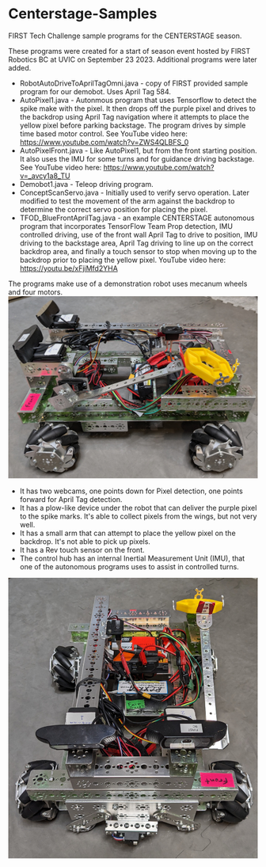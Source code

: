# Centerstage-Samples
FIRST Tech Challenge sample programs for the CENTERSTAGE season.

These programs were created for a start of season event hosted by FIRST Robotics BC at UVIC on September 23 2023. Additional programs were later added.

- RobotAutoDriveToAprilTagOmni.java - copy of FIRST provided sample program for our demobot. Uses April Tag 584.
- AutoPixel1.java - Autonmous program that uses Tensorflow to detect the spike make with the pixel. It then drops off the purple pixel and drives to the backdrop using April Tag navigation where it attempts to place the yellow pixel before parking backstage. The program drives by simple time based motor control. See YouTube video here: https://www.youtube.com/watch?v=ZWS4QLBFS_0
- AutoPixelFront.java - Like AutoPixel1, but from the front starting position. It also uses the IMU for some turns and for guidance driving backstage. See YouTube video here: https://www.youtube.com/watch?v=_avcy1a8_TU
- Demobot1.java - Teleop driving program.
- ConceptScanServo.java - Initially used to verify servo operation. Later modified to test the movement of the arm against the backdrop to determine the correct servo position for placing the pixel.
- TFOD_BlueFrontAprilTag.java - an example CENTERSTAGE autonomous program that incorporates TensorFlow Team Prop detection, IMU controlled driving, use of the front wall April Tag to drive to position, IMU driving to the backstage area, April Tag driving to line up on the correct backdrop area, and finally a touch sensor to stop when moving up to the backdrop prior to placing the yellow pixel. YouTube video here: https://youtu.be/xFjiMfd2YHA

The programs make use of a demonstration robot uses mecanum wheels and four motors. 
![Model](https://raw.githubusercontent.com/acharraggi/Centerstage-Samples/main/images/robot-side-image.jpg)


- It has two webcams, one points down for Pixel detection, one points forward for April Tag detection.
- It has a plow-like device under the robot that can deliver the purple pixel to the spike marks. It's able to collect pixels from the wings, but not very well.
- It has a small arm that can attempt to place the yellow pixel on the backdrop. It's not able to pick up pixels.
- It has a Rev touch sensor on the front.
- The control hub has an internal Inertial Measurement Unit (IMU), that one of the autonomous programs uses to assist in controlled turns.

![Front View](https://raw.githubusercontent.com/acharraggi/Centerstage-Samples/main/images/robot-front-image.jpg)
